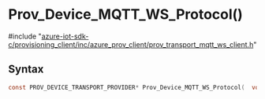 # Prov_Device_MQTT_WS_Protocol()

\#include "[azure-iot-sdk-c/provisioning_client/inc/azure_prov_client/prov_transport_mqtt_ws_client.h](../iot-c-ref-prov-transport-mqtt-ws-client-h.md)"  

## Syntax

```C
const PROV_DEVICE_TRANSPORT_PROVIDER* Prov_Device_MQTT_WS_Protocol(  void);
```

